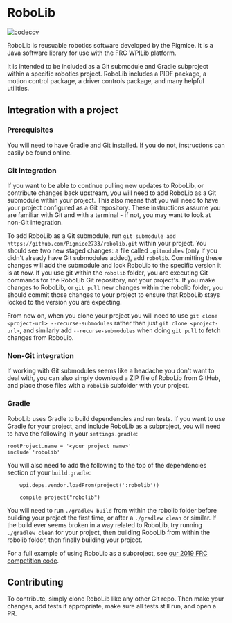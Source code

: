 # RoboLib

[![codecov](https://codecov.io/gh/Pigmice2733/robolib/branch/master/graph/badge.svg)](https://codecov.io/gh/Pigmice2733/robolib)

RoboLib is reusuable robotics software developed by the Pigmice. It is a Java software library for use with the FRC WPILib platform.

It is intended to be included as a Git submodule and Gradle subproject within a specific robotics project. RoboLib includes a PIDF package, a motion control package, a driver controls package, and many helpful utilities.

## Integration with a project

### Prerequisites

You will need to have Gradle and Git installed. If you do not, instructions can easily be found online.

### Git integration

If you want to be able to continue pulling new updates to RoboLib, or contribute changes back upstream, you will need to add RoboLib as a Git submodule within your project. This also means that you will need to have your project configured as a Git repository. These instructions assume you are familiar with Git and with a terminal - if not, you may want to look at non-Git integration.

To add RoboLib as a Git submodule, run `git submodule add https://github.com/Pigmice2733/robolib.git` within your project. You should see two new staged changes: a file called `.gitmodules` (only if you didn't already have Git submodules added), add `robolib`. Committing these changes will add the submodule and lock RoboLib to the specific version it is at now. If you use git within the `robolib` folder, you are executing Git commands for the RoboLib Git repository, not your project's. If you make changes to RoboLib, or `git pull` new changes within the robolib folder, you should commit those changes to your project to ensure that RoboLib stays locked to the version you are expecting.

From now on, when you clone your project you will need to use `git clone <project-url> --recurse-submodules` rather than just `git clone <project-url>`, and similarly add `--recurse-submodules` when doing `git pull` to fetch changes from RoboLib.

### Non-Git integration

If working with Git submodules seems like a headache you don't want to deal with, you can also simply download a ZIP file of RoboLib from GitHub, and place those files with a `robolib` subfolder with your project.

### Gradle

RoboLib uses Gradle to build dependencies and run tests. If you want to use Gradle for your project, and include RoboLib as a subproject, you will need to have the following in your `settings.gradle`:

```
rootProject.name = '<your project name>'
include 'robolib'
```

You will also need to add the following to the top of the dependencies section of your `build.gradle`:

```
    wpi.deps.vendor.loadFrom(project(':robolib'))

    compile project("robolib")
```

You will need to run `./gradlew build` from within the robolib folder before building your project the first time, or after a `./gradlew clean` or similar. If the build ever seems broken in a way related to RoboLib, try running `./gradlew clean` for your project, then building RoboLib from within the robolib folder, then finally building your project.

For a full example of using RoboLib as a subproject, see [our 2019 FRC competition code](https://github.com/Pigmice2733/frc-2019/tree/923cb9e3c2196e3de27e2fb1c9e8d9d09ef043da).

## Contributing

To contribute, simply clone RoboLib like any other Git repo. Then make your changes, add tests if appropriate, make sure all tests still run, and open a PR.
